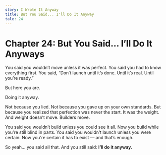 ```yaml
---
story: I Wrote It Anyway
title: But You Said... I'll Do It Anyway
tale: 24
---
```


# Chapter 24: But You Said… I’ll Do It Anyways

You said you wouldn’t move unless it was perfect.
You said you had to know everything first.
You said, “Don’t launch until it’s done. Until it’s real. Until you’re ready.”

But here you are.

Doing it anyway.

Not because you lied. Not because you gave up on your own standards.
But because you realized that perfection was never the start. It was the weight.
And weight doesn’t move. Builders move.

You said you wouldn’t build unless you could see it all.
Now you build while you're still blind in parts.
You said you wouldn't launch unless you were certain.
Now you're certain it has to exist — and that’s enough.

So yeah… you said all that.
And you still said:
**I’ll do it anyway.**

